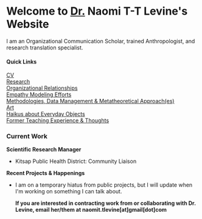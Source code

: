 # Welcome to [Dr.](https://doi.org/10.25394/PGS.23787420.v1) Naomi T-T Levine's Website

I am an Organizational Communication Scholar, trained Anthropologist, and research translation specialist. 
  
#### Quick Links
[CV](cv)  
[Research](research)  
[Organizational Relationships](organizational_relationships)  
[Empathy Modeling Efforts](empathy)  
[Methodologies, Data Management & Metatheoretical Approach(es)](methodologies)  
[Art](recent_artwork)  
[Haikus about Everyday Objects](haiku)  
[Former Teaching Experience & Thoughts](teaching)  

### Current Work 
__Scientific Research Manager__    
- Kitsap Public Health District: Community Liaison 

__Recent Projects & Happenings__  
- I am on a temporary hiatus from public projects, but I will update when I'm working on something I can talk about. 


  __If you are interested in contracting work from or collaborating with Dr. Levine, email her/them at naomit.tlevine[at]gmail[dot]com__

